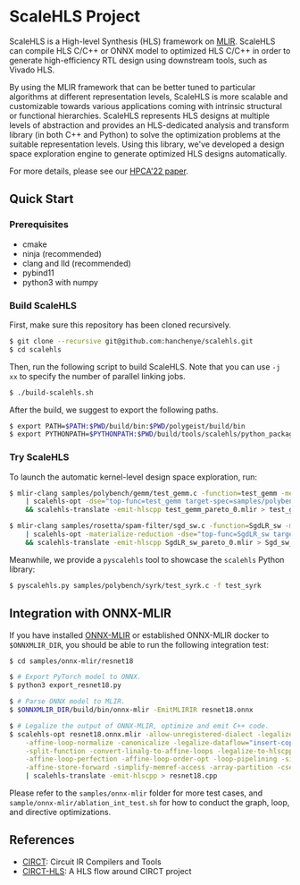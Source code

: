 # ScaleHLS Project

ScaleHLS is a High-level Synthesis (HLS) framework on [MLIR](https://mlir.llvm.org). ScaleHLS can compile HLS C/C++ or ONNX model to optimized HLS C/C++ in order to generate high-efficiency RTL design using downstream tools, such as Vivado HLS.

By using the MLIR framework that can be better tuned to particular algorithms at different representation levels, ScaleHLS is more scalable and customizable towards various applications coming with intrinsic structural or functional hierarchies. ScaleHLS represents HLS designs at multiple levels of abstraction and provides an HLS-dedicated analysis and transform library (in both C++ and Python) to solve the optimization problems at the suitable representation levels. Using this library, we've developed a design space exploration engine to generate optimized HLS designs automatically.

For more details, please see our [HPCA'22 paper](https://arxiv.org/abs/2107.11673).

## Quick Start

### Prerequisites
- cmake
- ninja (recommended)
- clang and lld (recommended)
- pybind11
- python3 with numpy

### Build ScaleHLS
First, make sure this repository has been cloned recursively.
```sh
$ git clone --recursive git@github.com:hanchenye/scalehls.git
$ cd scalehls
```

Then, run the following script to build ScaleHLS. Note that you can use `-j xx` to specify the number of parallel linking jobs.
```sh
$ ./build-scalehls.sh
```

After the build, we suggest to export the following paths.
```sh
$ export PATH=$PATH:$PWD/build/bin:$PWD/polygeist/build/bin
$ export PYTHONPATH=$PYTHONPATH:$PWD/build/tools/scalehls/python_packages/scalehls_core
```

### Try ScaleHLS
To launch the automatic kernel-level design space exploration, run:
```sh
$ mlir-clang samples/polybench/gemm/test_gemm.c -function=test_gemm -memref-fullrank -raise-scf-to-affine -S \
    | scalehls-opt -dse="top-func=test_gemm target-spec=samples/polybench/config.json" -debug-only=scalehls > /dev/null \
    && scalehls-translate -emit-hlscpp test_gemm_pareto_0.mlir > test_gemm_pareto_0.cpp

$ mlir-clang samples/rosetta/spam-filter/sgd_sw.c -function=SgdLR_sw -memref-fullrank -raise-scf-to-affine -S \
    | scalehls-opt -materialize-reduction -dse="top-func=SgdLR_sw target-spec=samples/polybench/config.json" -debug-only=scalehls > /dev/null \
    && scalehls-translate -emit-hlscpp SgdLR_sw_pareto_0.mlir > Sgd_sw_pareto_0.cpp
```

Meanwhile, we provide a `pyscalehls` tool to showcase the `scalehls` Python library:
```sh
$ pyscalehls.py samples/polybench/syrk/test_syrk.c -f test_syrk
```

## Integration with ONNX-MLIR
If you have installed [ONNX-MLIR](https://github.com/onnx/onnx-mlir) or established ONNX-MLIR docker to `$ONNXMLIR_DIR`, you should be able to run the following integration test:
```sh
$ cd samples/onnx-mlir/resnet18

$ # Export PyTorch model to ONNX.
$ python3 export_resnet18.py

$ # Parse ONNX model to MLIR.
$ $ONNXMLIR_DIR/build/bin/onnx-mlir -EmitMLIRIR resnet18.onnx

$ # Legalize the output of ONNX-MLIR, optimize and emit C++ code.
$ scalehls-opt resnet18.onnx.mlir -allow-unregistered-dialect -legalize-onnx \
    -affine-loop-normalize -canonicalize -legalize-dataflow="insert-copy=true min-gran=3" \
    -split-function -convert-linalg-to-affine-loops -legalize-to-hlscpp="top-func=main_graph" \
    -affine-loop-perfection -affine-loop-order-opt -loop-pipelining -simplify-affine-if \
    -affine-store-forward -simplify-memref-access -array-partition -cse -canonicalize \
    | scalehls-translate -emit-hlscpp > resnet18.cpp
```

Please refer to the `samples/onnx-mlir` folder for more test cases, and `sample/onnx-mlir/ablation_int_test.sh` for how to conduct the graph, loop, and directive optimizations.

## References
- [CIRCT](https://github.com/llvm/circt): Circuit IR Compilers and Tools
- [CIRCT-HLS](https://github.com/circt-hls/circt-hls): A HLS flow around CIRCT project
